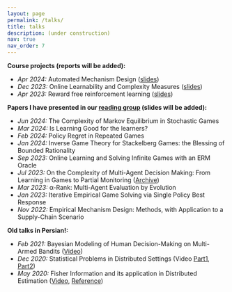 ```yaml
---
layout: page
permalink: /talks/
title: talks
description: (under construction)
nav: true
nav_order: 7
---
```

<!-- __General talks:__ -->

__Course projects (reports will be added):__
- *Apr 2024:* Automated Mechanism Design ([slides](/assets/pdf/slide/Automated%20Mechanism%20Desing.pdf))  
- *Dec 2023:* Online Learnability and Complexity Measures ([slides](/assets/pdf/slide/MLTheroy.pdf))  
- *Apr 2023:* Reward free reinforcement learning ([slides](/assets/pdf/slide/RL%20Theory%20Project.pdf))

__Papers I have presented in our [reading group](https://jrwright.info/abgt.html) (slides will be added):__ 
- *Jun 2024:* The Complexity of Markov Equilibrium in Stochastic Games  
- *Mar 2024:* Is Learning Good for the learners?  
- *Feb 2024:* Policy Regret in Repeated Games  
- *Jan 2024:* Inverse Game Theory for Stackelberg Games: the Blessing of Bounded Rationality  
- *Sep 2023:* Online Learning and Solving Infinite Games with an ERM Oracle  
- *Jul 2023:* On the Complexity of Multi-Agent Decision Making: From Learning in Games to Partial Monitoring ([Archive](https://arxiv.org/abs/2305.00684))  
- *Mar 2023:* α-Rank: Multi-Agent Evaluation by Evolution  
- *Jan 2023:* Iterative Empirical Game Solving via Single Policy Best Response  
- *Nov 2022:* Empirical Mechanism Design: Methods, with Application to a Supply-Chain Scenario  

__Old talks in Persian!:__
- *Feb 2021:* Bayesian Modeling of Human Decision-Making on Multi-Armed Bandits ([Video](https://drive.google.com/file/d/1m1gUzxNEPe5Uf1UaRJNu8LjREyRbZDFX/view?usp=sharing))
- *Dec 2020:* Statistical Problems in Distributed Settings (Video [Part1](https://www.aparat.com/v/8F24i), [Part2](https://www.aparat.com/v/u920ofw))
- *May 2020:* Fisher Information and its application in Distributed Estimation ([Video](https://www.aparat.com/v/p11i7iy), [Reference](https://arxiv.org/pdf/1902.02890.pdf))
